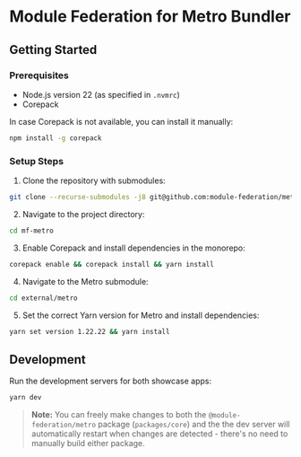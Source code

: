 # Module Federation for Metro Bundler

## Getting Started

### Prerequisites

- Node.js version 22 (as specified in `.nvmrc`)
- Corepack

In case Corepack is not available, you can install it manually:

```bash
npm install -g corepack
```

### Setup Steps

1. Clone the repository with submodules:

```bash
git clone --recurse-submodules -j8 git@github.com:module-federation/metro.git mf-metro
```

2. Navigate to the project directory:

```bash
cd mf-metro
```

3. Enable Corepack and install dependencies in the monorepo:

```bash
corepack enable && corepack install && yarn install
```

4. Navigate to the Metro submodule:

```bash
cd external/metro
```

5. Set the correct Yarn version for Metro and install dependencies:

```bash
yarn set version 1.22.22 && yarn install
```

## Development

Run the development servers for both showcase apps:

```bash
yarn dev
```

> **Note:** You can freely make changes to both the `@module-federation/metro` package (`packages/core`) and the the dev server will automatically restart when changes are detected - there's no need to manually build either package.
